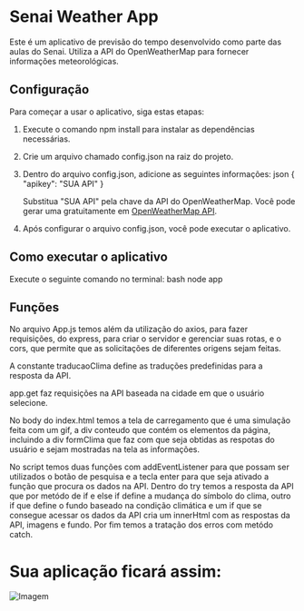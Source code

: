 # Senai Weather App

Este é um aplicativo de previsão do tempo desenvolvido como parte das aulas do Senai. Utiliza a API do OpenWeatherMap para fornecer informações meteorológicas.

## Configuração

Para começar a usar o aplicativo, siga estas etapas:

1. Execute o comando npm install para instalar as dependências necessárias.

2. Crie um arquivo chamado config.json na raiz do projeto.

3. Dentro do arquivo config.json, adicione as seguintes informações:
   json
   {
     "apikey": "SUA API"
   }
   
   Substitua "SUA API" pela chave da API do OpenWeatherMap. Você pode gerar uma gratuitamente em [OpenWeatherMap API](https://openweathermap.org/api).

4. Após configurar o arquivo config.json, você pode executar o aplicativo.

## Como executar o aplicativo


Execute o seguinte comando no terminal:
bash
node app


## Funções

No arquivo App.js temos além da utilização do axios, para fazer requisições, do express, para criar o servidor e gerenciar suas rotas, e o cors, que permite que as solicitações de diferentes origens sejam feitas.

A constante traducaoClima define as traduções predefinidas para a resposta da API.

app.get faz requisições na API baseada na cidade em que o usuário selecione.

No body do index.html temos a tela de carregamento que é uma simulação feita com um gif, a div conteudo que contém os elementos da página, incluindo a div formClima que faz com que seja obtidas as respotas do usuário e sejam mostradas na tela as informações.

No script temos duas funções com addEventListener para que possam ser utilizados o botão de pesquisa e a tecla enter para que seja ativado a função que procura os dados na API.  Dentro do try temos a resposta da API que por metódo de if e else if define a mudança do símbolo do clima, outro if que define o fundo baseado na condição climática e um if que se consegue acessar os dados da API cria um innerHtml com as respostas da API, imagens e fundo.  Por fim temos a tratação dos erros com metódo catch.

# Sua aplicação ficará assim: 
![Imagem](https://github.com/Viniciusulpicio/Api_openweathermap/assets/145928303/0fc92b1f-466a-46d1-938a-627d3ec81283)
